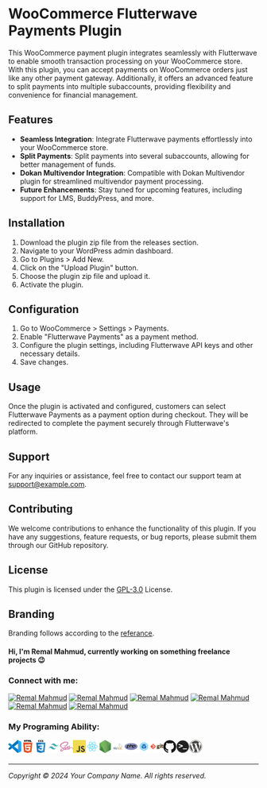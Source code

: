 # WooCommerce Flutterwave Payments Plugin

This WooCommerce payment plugin integrates seamlessly with Flutterwave to enable smooth transaction processing on your WooCommerce store. With this plugin, you can accept payments on WooCommerce orders just like any other payment gateway. Additionally, it offers an advanced feature to split payments into multiple subaccounts, providing flexibility and convenience for financial management.

## Features

- **Seamless Integration**: Integrate Flutterwave payments effortlessly into your WooCommerce store.
- **Split Payments**: Split payments into several subaccounts, allowing for better management of funds.
- **Dokan Multivendor Integration**: Compatible with Dokan Multivendor plugin for streamlined multivendor payment processing.
- **Future Enhancements**: Stay tuned for upcoming features, including support for LMS, BuddyPress, and more.

## Installation

1. Download the plugin zip file from the releases section.
2. Navigate to your WordPress admin dashboard.
3. Go to Plugins > Add New.
4. Click on the "Upload Plugin" button.
5. Choose the plugin zip file and upload it.
6. Activate the plugin.

## Configuration

1. Go to WooCommerce > Settings > Payments.
2. Enable "Flutterwave Payments" as a payment method.
3. Configure the plugin settings, including Flutterwave API keys and other necessary details.
4. Save changes.

## Usage

Once the plugin is activated and configured, customers can select Flutterwave Payments as a payment option during checkout. They will be redirected to complete the payment securely through Flutterwave's platform.

## Support

For any inquiries or assistance, feel free to contact our support team at [support@example.com](mailto:support@example.com).

## Contributing

We welcome contributions to enhance the functionality of this plugin. If you have any suggestions, feature requests, or bug reports, please submit them through our GitHub repository.

## License

This plugin is licensed under the [GPL-3.0](https://www.gnu.org/licenses/gpl-3.0.en.html) License.

## Branding
Branding follows according to the [referance](https://brandfetch.com/flutterwave.com?view=library&library=default&collection=logos).

#### Hi, I'm Remal Mahmud, currently working on something freelance projects 😉
### Connect with me:
[<img src="https://img.shields.io/badge/Upwork-14a800?&style=for-the-badge&logo=upwork&logoColor=white" height="25" alt="Remal Mahmud">](https://www.upwork.com/freelancers/~01446594f65128aede?s=general)
[<img src="https://img.shields.io/badge/Fiverr-1dbf73?&style=for-the-badge&logo=fiverr&logoColor=white" height="25" alt="Remal Mahmud">](https://www.fiverr.com/mahmud_remal)
[<img src="https://img.shields.io/badge/Twitter-1d9bf0?&style=for-the-badge&logo=twitter&logoColor=white" height="25" alt="Remal Mahmud">](https://twitter.com/mahmud_remal/)
[<img src="https://img.shields.io/badge/Linkedin-0b66c3?&style=for-the-badge&logo=linkedin&logoColor=white" height="25" alt="Remal Mahmud">](https://www.linkedin.com/in/mahmudremal/)
[<img src="https://img.shields.io/badge/Facebook-3b5999?&style=for-the-badge&logo=facebook&logoColor=white" height="25" alt="Remal Mahmud">](https://www.facebook.com/mahmudremal/)
[<img src="https://img.shields.io/badge/Whatsapp-075e54?&style=for-the-badge&logo=whatsapp" height="25" alt="Remal Mahmud">](https://api.whatsapp.com/send/?phone=+8801814118328&text=hi)
### My Programing Ability:
<img align="left" alt="Visual Studio Code" width="26px" src="https://raw.githubusercontent.com/github/explore/80688e429a7d4ef2fca1e82350fe8e3517d3494d/topics/visual-studio-code/visual-studio-code.png" />
<img align="left" alt="HTML5" width="26px" src="https://raw.githubusercontent.com/github/explore/80688e429a7d4ef2fca1e82350fe8e3517d3494d/topics/html/html.png" />
<img align="left" alt="CSS3" width="26px" src="https://raw.githubusercontent.com/github/explore/80688e429a7d4ef2fca1e82350fe8e3517d3494d/topics/css/css.png" />
<img align="left" alt="Tailwind css" width="26px" src="https://raw.githubusercontent.com/github/explore/80688e429a7d4ef2fca1e82350fe8e3517d3494d/topics/tailwind/tailwind.png" />
<img align="left" alt="Sass" width="26px" src="https://raw.githubusercontent.com/github/explore/80688e429a7d4ef2fca1e82350fe8e3517d3494d/topics/sass/sass.png" />
<img align="left" alt="JavaScript" width="26px" src="https://raw.githubusercontent.com/github/explore/80688e429a7d4ef2fca1e82350fe8e3517d3494d/topics/javascript/javascript.png" />
<img align="left" alt="React" width="26px" src="https://raw.githubusercontent.com/github/explore/80688e429a7d4ef2fca1e82350fe8e3517d3494d/topics/react/react.png" />
<img align="left" alt="Node.js" width="26px" src="https://raw.githubusercontent.com/github/explore/80688e429a7d4ef2fca1e82350fe8e3517d3494d/topics/nodejs/nodejs.png" />
<img align="left" alt="MySQL" width="26px" src="https://raw.githubusercontent.com/github/explore/80688e429a7d4ef2fca1e82350fe8e3517d3494d/topics/mysql/mysql.png" />
<img align="left" alt="PHP" width="26px" src="https://raw.githubusercontent.com/github/explore/80688e429a7d4ef2fca1e82350fe8e3517d3494d/topics/php/php.png" />
<img align="left" alt="WebPack" width="26px" src="https://raw.githubusercontent.com/github/explore/80688e429a7d4ef2fca1e82350fe8e3517d3494d/topics/webpack/webpack.png" />
<img align="left" alt="Git" width="26px" src="https://raw.githubusercontent.com/github/explore/80688e429a7d4ef2fca1e82350fe8e3517d3494d/topics/git/git.png" />
<img align="left" alt="GitHub" width="26px" src="https://raw.githubusercontent.com/github/explore/78df643247d429f6cc873026c0622819ad797942/topics/github/github.png" />
<img align="left" alt="Terminal" width="26px" src="https://raw.githubusercontent.com/github/explore/80688e429a7d4ef2fca1e82350fe8e3517d3494d/topics/terminal/terminal.png" />
<img align="left" alt="WordPress" width="26px" src="https://raw.githubusercontent.com/github/explore/80688e429a7d4ef2fca1e82350fe8e3517d3494d/topics/wordpress/wordpress.png" />
<br />
<br />

---

*Copyright © 2024 Your Company Name. All rights reserved.*
